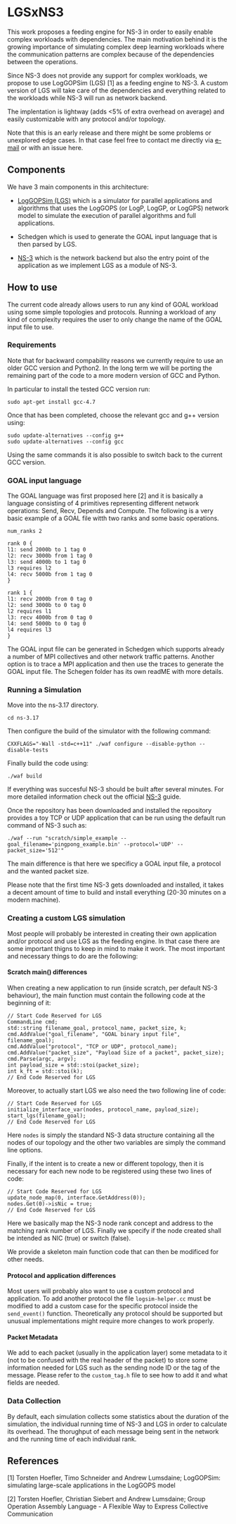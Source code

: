 
# LGSxNS3

This work proposes a feeding engine for NS-3 in order to easily enable complex workloads with dependencies. The main motivation behind it is the growing importance of simulating complex deep learning workloads where the communication patterns are complex because of the dependencies between the operations.

Since NS-3 does not provide any support for complex workloads, we propose to use LogGOPSim (LGS) [1] as a feeding engine to NS-3. A custom version of LGS will take care of the dependencies and everything related to the workloads while NS-3 will run as network backend.

The implentation is lightway (adds <5% of extra overhead on average) and easily customizable with any protocol and/or topology. 

Note that this is an early release and there might be some problems or unexplored edge cases. In that case feel free to contact me directly via [e-mail](mailto:tommaso.bonato@inf.ethz.ch) or with an issue here.

## Components 
We have 3 main components in this architecture:

- [LogGOPSim (LGS)](https://htor.inf.ethz.ch/research/LogGOPSim/) which is a simulator for parallel applications and algorithms that uses the LogGOPS (or LogP, LogGP, or LogGPS) network model to simulate the execution of parallel algorithms and full applications. 

- Schedgen which is used to generate the GOAL input language that is then parsed by LGS.

- [NS-3](https://www.nsnam.org/) which is the network backend but also the entry point of the application as we implement LGS as a module of NS-3.

## How to use
The current code already allows users to run any kind of GOAL workload using some simple topologies and protocols. Running a workload of any kind of complexity requires the user to only change the name of the GOAL input file to use.

### Requirements

Note that for backward compability reasons we currently require to use an older GCC version and Python2. In the long term we will be porting the remaining part of the code to a more modern version of GCC and Python.

In particular to install the tested GCC version run:

```
sudo apt-get install gcc-4.7
```

Once that has been completed, choose the relevant gcc and g++ version using:

```
sudo update-alternatives --config g++
sudo update-alternatives --config gcc
```

Using the same commands it is also possible to switch back to the current GCC version.



### GOAL input language
The GOAL language was first proposed here [2] and it is basically a language consisting of 4 primitives representing different network operations: Send, Recv, Depends and Compute.  The following is a very basic example of a GOAL file witth two ranks and some basic operations.
```
num_ranks 2

rank 0 {
l1: send 2000b to 1 tag 0
l2: recv 3000b from 1 tag 0
l3: send 4000b to 1 tag 0
l3 requires l2
l4: recv 5000b from 1 tag 0
}

rank 1 {
l1: recv 2000b from 0 tag 0
l2: send 3000b to 0 tag 0
l2 requires l1
l3: recv 4000b from 0 tag 0
l4: send 5000b to 0 tag 0
l4 requires l3
}
```


The GOAL input file can be generated in Schedgen which supports already a number of MPI collectives and other network traffic patterns. Another option is to trace a MPI application and then use the traces to generate the GOAL input file. The Schegen folder has its own readME with more details.


### Running a Simulation

Move into the ns-3.17 directory.
```
cd ns-3.17
```
Then configure the build of the simulator with the following command:
```
CXXFLAGS="-Wall -std=c++11" ./waf configure --disable-python --disable-tests
```
Finally build the code using:
```
./waf build
```
If everything was succesful NS-3 should be built after several minutes. For more detailed information check out the official [NS-3]() guide.


Once the repository has been downloaded and installed the repository provides a toy TCP or UDP application that can be run using the default run command of NS-3 such as:
```
./waf --run "scratch/simple_example --goal_filename='pingpong_example.bin' --protocol='UDP' --packet_size='512'"
```
The main difference is that here we specificy a GOAL input file, a protocol and the wanted packet size.

Please note that the first time NS-3 gets downloaded and installed, it takes a decent amount of time to build and install everything (20-30 minutes on a modern machine).

### Creating a custom LGS simulation

Most people will probably be interested in creating their own application and/or protocol and use LGS as the feeding engine. In that case there are some important thigns to keep in mind to make it work. The most important and necessary things to do are the following:

#### Scratch main() differences
When creating a new application to run (inside scratch, per default NS-3 behaviour), the main function must contain the following code at the beginning of it:
```
// Start Code Reserved for LGS 
CommandLine cmd;
std::string filename_goal, protocol_name, packet_size, k;
cmd.AddValue("goal_filename", "GOAL binary input file", filename_goal);
cmd.AddValue("protocol", "TCP or UDP", protocol_name);
cmd.AddValue("packet_size", "Payload Size of a packet", packet_size);
cmd.Parse(argc, argv);
int payload_size = std::stoi(packet_size);
int k_ft = std::stoi(k);
// End Code Reserved for LGS 
```

Moreover, to actually start LGS we also need the two following line of code:
```
// Start Code Reserved for LGS 
initialize_interface_var(nodes, protocol_name, payload_size);
start_lgs(filename_goal);
// End Code Reserved for LGS 
```

Here `nodes` is simply the standard NS-3 data structure containing all the nodes of our topology and the other two variables are simply the command line options.

Finally, if the intent is to create a new or different topology, then it is necessary for each new node to be registered using these two lines of code:

```
// Start Code Reserved for LGS 
update_node_map(0, interface.GetAddress(0));
nodes.Get(0)->isNic = true;
// End Code Reserved for LGS 
```

Here we basically map the NS-3 node rank concept and address to the matching rank number of LGS. Finally we specify if the node created shall be intended as NIC (true) or switch (false).

We provide a skeleton main function code that can then be modificed for other needs.


#### Protocol and application differences
Most users will probably also want to use a custom protocol and application. To add another protocol the file `logsim-helper.cc` must be modified to add a custom case for the specific protocol inside the `send_event()` function. Theoretically any protocol should be supported but unusual implementations might require more changes to work properly.

#### Packet Metadata
We add to each packet (usually in the application layer) some metadata to it (not to be confused with the real header of the packet) to store some information needed for LGS such as the sending node ID or the tag of the message. Please refer to the `custom_tag.h` file to see how to add it and what fields are needed.

### Data Collection
By default, each simulation collects some statistics about the duration of the simulation, the individual running time of NS-3 and LGS in order to calculate its overhead. The thorughput of each message being sent in the network and the running time of each individual rank.

## References

[1] Torsten Hoefler, Timo Schneider and Andrew Lumsdaine; LogGOPSim: simulating large-scale applications in the LogGOPS model

[2] Torsten Hoefler, Christian Siebert and Andrew Lumsdaine; Group Operation Assembly Language - A Flexible Way to Express Collective Communication